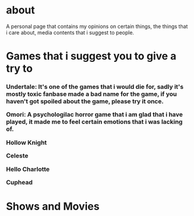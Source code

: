 # about
A personal page that contains my opinions on certain things, the things that i care about, media contents that i suggest to people.


<h1>Games that i suggest you to give a try to</h1>
<h3>Undertale: It's one of the games that i would die for, sadly it's mostly toxic fanbase made a bad name for the game, if you haven't got spoiled about the game, please try it once.
  
Omori: A psychologilac horror game that i am glad that i have played, it made me to feel certain emotions that i was lacking of.
  
Hollow Knight
  
Celeste
  
Hello Charlotte
  
Cuphead</h3>

<h1>Shows and Movies</h1>
